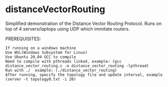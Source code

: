 # distanceVectorRouting
Simplified demonstration of the Distance Vector Routing Protocol.
Runs on top of 4 servers/laptops using UDP which immitate routers.

PREREQUISITES:

	If running on a windows machine
	Use WSL(Windows Subsystem for Linux)
	Use Ubuntu 20.04 GCC to compile
	Need to compile with pthreads linked, example: (gcc distance_vector_routing.c -o distance_vector_routing -lpthread)
	Run with ./  example: (./distance_vector_routing)
	After running, specify the topology file and update interval, example (server -t topology0.txt -i 20)
